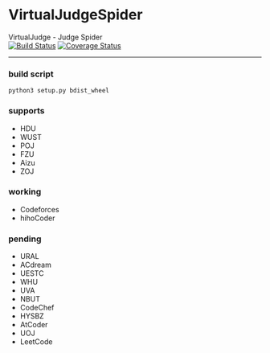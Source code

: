 # VirtualJudgeSpider
VirtualJudge - Judge Spider  
[![Build Status](https://travis-ci.org/VirtualJudge/Spider.svg?branch=master)](https://travis-ci.org/VirtualJudge/Spider)
[![Coverage Status](https://coveralls.io/repos/github/VirtualJudge/VirtualJudgeSpider/badge.svg?branch=master)](https://coveralls.io/github/VirtualJudge/VirtualJudgeSpider?branch=master)
***
### build script
`python3 setup.py bdist_wheel`

### supports
 - HDU
 - WUST
 - POJ
 - FZU
 - Aizu
 - ZOJ
 
### working
 - Codeforces
 - hihoCoder
 
### pending
 - URAL
 - ACdream
 - UESTC
 - WHU
 - UVA
 - NBUT
 - CodeChef
 - HYSBZ
 - AtCoder
 - UOJ
 - LeetCode
